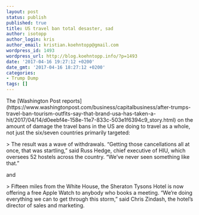 ```yaml
---
layout: post
status: publish
published: true
title: US travel ban total desaster, sad
author: isotopp
author_login: kris
author_email: kristian.koehntopp@gmail.com
wordpress_id: 1493
wordpress_url: http://blog.koehntopp.info/?p=1493
date: '2017-04-16 19:27:12 +0200'
date_gmt: '2017-04-16 18:27:12 +0200'
categories:
- Trump Dump
tags: []
---
```

<p>The [Washington Post reports](https://www.washingtonpost.com/business/capitalbusiness/after-trumps-travel-ban-tourism-outfits-say-that-brand-usa-has-taken-a-hit/2017/04/14/d0eebf4e-158e-11e7-833c-503e1f6394c9_story.html) on the amount of damage the travel bans in the US are doing to travel as a whole, not just the six/seven countries primarily targeted:</p>
<p>> The result was a wave of withdrawals. “Getting those cancellations all at once, that was startling,” said Russ Hedge, chief executive of HIU, which oversees 52 hostels across the country. “We’ve never seen something like that.”</p>
<p> and </p>
<p>> Fifteen miles from the White House, the Sheraton Tysons Hotel is now offering a free Apple Watch to anybody who books a meeting. “We’re doing everything we can to get through this storm,” said Chris Zindash, the hotel’s director of sales and marketing.</p>
<p> &nbsp;</p>
